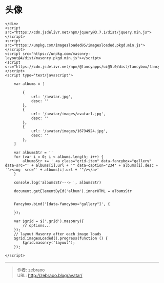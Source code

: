 # 头像


<!DOCTYPE html
    PUBLIC "-//W3C//DTD XHTML 1.0 Transitional//EN" "http://www.w3.org/TR/xhtml1/DTD/xhtml1-transitional.dtd">
<html xmlns="http://www.w3.org/1999/xhtml">

<head>
    <meta charset="UTF-8" />
    <meta http-equiv="Content-Type" content="text/html; charset=gb2312">
    <title></title>
    <link rel="stylesheet" href="https://cdn.jsdelivr.net/npm/@fancyapps/ui@5.0/dist/fancybox/fancybox.css" />
    <style>
        .grid-item {
            width: 220px;
            margin-bottom: 3px;
            margin-left: 5px;
            margin-right: 5px;
        }
    </style>

</head>

<body>
    <div id="album" class="grid" style="margin-top: 20px;">

    </div>
    <script src="https://cdn.jsdelivr.net/npm/jquery@3.7.1/dist/jquery.min.js"></script>
    <script src="https://unpkg.com/imagesloaded@5/imagesloaded.pkgd.min.js"></script>
    <script src="https://unpkg.com/masonry-layout@4/dist/masonry.pkgd.min.js"></script>
    <script src="https://cdn.jsdelivr.net/npm/@fancyapps/ui@5.0/dist/fancybox/fancybox.umd.js"></script>
    <script type="text/javascript">

        var albums = [
            
            {
                url: '/avatar.jpg',
                desc: ''
            },
            {
                url: '/avatar/images/avatar1.jpg',
                desc: ''
            },
            {
                url: '/avatar/images/16794924.jpg',
                desc: ''
            },
        ]

        var albumsStr = ''
        for (var i = 0; i < albums.length; i++) {
            albumsStr += ' <a class="grid-item" data-fancybox="gallery" data-src="' + albums[i].url + '" data-caption="234' + albums[i].desc + '"><img  src="' + albums[i].url + '"/></a>'
        }

        console.log('albumsStr---> ', albumsStr)

        document.getElementById('album').innerHTML = albumsStr


        Fancybox.bind('[data-fancybox="gallery"]', {

        });

        var $grid = $('.grid').masonry({
            // options...
        });
        // layout Masonry after each image loads
        $grid.imagesLoaded().progress(function () {
            $grid.masonry('layout');
        });

    </script>

</body>




</html>

---

> 作者: zebraoo  
> URL: http://zebraoo.blog/avatar/  

